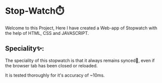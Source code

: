 # Stop-Watch⏱️
Welcome to this Project,
  Here I have created a Web-app of Stopwatch with the help of HTML, CSS and JAVASCRIPT.
  
## Speciality✨:
  The speciality of this stopwatch is that it always remains synced💫, even if the browser tab has been closed or reloaded.
  
  It is tested thoroughly for it's accuracy of ~10ms.
  
